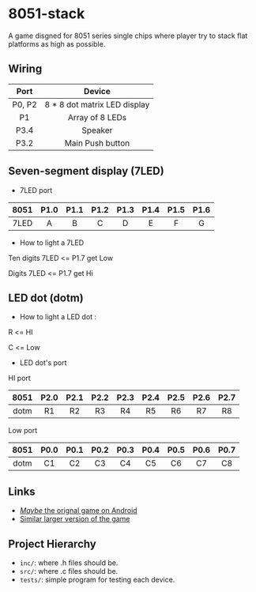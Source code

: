 # 8051-stack
A game disgned for 8051 series single chips where player try to stack flat
platforms as high as possible.

## Wiring

Port | Device
:-: | :-:
P0, P2 | 8 * 8 dot matrix LED display
P1     | Array of 8 LEDs
P3.4   | Speaker
P3.2   | Main Push button

## Seven-segment display (7LED)

* 7LED port

| 8051 | P1.0 | P1.1 | P1.2 | P1.3 | P1.4 | P1.5 | P1.6 |
| :--: | :--: | :--: | :--: | :--: | :--: | :--: | :--: |
| 7LED |  A   |  B   |  C   |  D   | E    | F    | G    |

* How to light a 7LED

Ten digits 7LED <= P1.7 get Low

Digits 7LED <= P1.7 get Hi


## LED dot (dotm)

* How to light a LED dot :

R <= HI 

C <= Low

* LED dot's port 

HI port

8051|P2.0|P2.1|P2.2|P2.3|P2.4|P2.5|P2.6|P2.7
:--:|:--:|:--:|:--:|:--:|:--:|:--:|:--:|:--:
dotm|R1|R2|R3|R4|R5|R6|R7|R8

Low port

8051|P0.0|P0.1|P0.2|P0.3|P0.4|P0.5|P0.6|P0.7
:--:|:--:|:--:|:--:|:--:|:--:|:--:|:--:|:--:
dotm|C1|C2|C3|C4|C5|C6|C7|C8



## Links

* [ _Maybe_ the orignal game on Android](https://www.youtube.com/watch?v=62wMiyt82ng)
* [Similar larger version of the game](https://www.reddit.com/r/nextfuckinglevel/comments/erdvy6/a_neat_small_stacking_game/)

## Project Hierarchy

* `inc/`: where .h files should be.
* `src/`: where .c files should be.
* `tests/`: simple program for testing each device.
